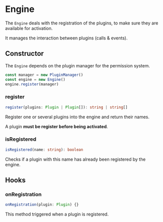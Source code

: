 # Engine

The `Engine` deals with the registration of the plugins, to make sure they are available for activation. 

It manages the interaction between plugins (calls & events).

## Constructor
The `Engine` depends on the plugin manager for the permission system.

```typescript
const manager = new PluginManager()
const engine = new Engine()
engine.register(manager)
```


### register
```typescript
register(plugins: Plugin | Plugin[]): string | string[]
```

Register one or several plugins into the engine and return their names.

A plugin **must be register before being activated**.

### isRegistered
```typescript
isRegistered(name: string): boolean
```

Checks if a plugin with this name has already been registered by the engine.

## Hooks

### onRegistration
```typescript
onRegistration(plugin: Plugin) {}
```

This method triggered when a plugin is registered.
